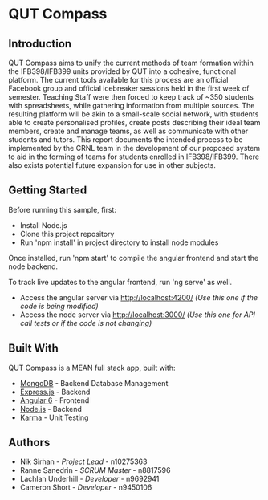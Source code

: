 # QUT Compass

## Introduction

QUT Compass aims to unify the current methods of team formation within the IFB398/IFB399 units provided by QUT into a cohesive, functional platform. The current tools available for this process are an official Facebook group and official icebreaker sessions held in the first week of semester. Teaching Staff were then forced to keep track of ~350 students with spreadsheets, while gathering information from multiple sources.
The resulting platform will be akin to a small-scale social network, with students able to create personalised profiles, create posts describing their ideal team members, create and manage teams, as well as communicate with other students and tutors. This report documents the intended process to be implemented by the CRNL team in the development of our proposed system to aid in the forming of teams for students enrolled in IFB398/IFB399. There also exists potential future expansion for use in other subjects.


## Getting Started

Before running this sample, first:
- Install Node.js
- Clone this project repository
- Run 'npm install' in project directory to install node modules

Once installed, run 'npm start' to compile the angular frontend and start the node backend.

To track live updates to the angular frontend, run 'ng serve' as well.

- Access the angular server via [http://localhost:4200/](http://localhost:4200/) _(Use this one if the code is being modified)_
- Access the node server via [http://localhost:3000/](http://localhost:3000/) _(Use this one for API call tests or if the code is not changing)_

## Built With

QUT Compass is a MEAN full stack app, built with:

- [MongoDB](https://www.mongodb.com/) - Backend Database Management
- [Express.js](https://expressjs.com/) - Backend
- [Angular 6](https://angular.io/) - Frontend
- [Node.js](https://nodejs.org/en/) - Backend
- [Karma](https://karma-runner.github.io/latest/index.html) - Unit Testing

## Authors

- Nik Sirhan - _Project Lead_ - n10275363
- Ranne Sanedrin - _SCRUM Master_ - n8817596
- Lachlan Underhill - _Developer_ - n9692941
- Cameron Short - _Developer_ - n9450106
